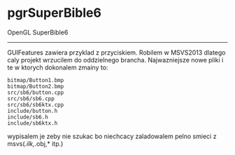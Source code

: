 pgrSuperBible6
==============

OpenGL SuperBible6

****************************************
GUIFeatures zawiera przyklad z przyciskiem.
Robilem w MSVS2013 dlatego caly projekt wrzucilem do oddzielnego brancha.
Najwazniejsze nowe pliki i te w ktorych dokonalem zmainy to:

    bitmap/Button1.bmp
    bitmap/Button2.bmp
    src/sb6/button.cpp
    src/sb6/sb6.cpp
    src/sb6/sb6ktx.cpp
    include/button.h
    include/sb6.h
    include/sb6ktx.h

wypisalem je zeby nie szukac bo niechcacy zaladowalem pelno smieci z msvs(*.ilk,*.obj,* itp.)
